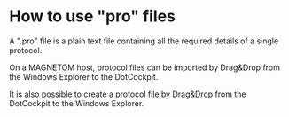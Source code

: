 # How to use "pro" files

A ".pro" file is a plain text file containing all the required details of a single protocol.

On a MAGNETOM host, protocol files can be imported by Drag&Drop from the Windows Explorer to the DotCockpit.

It is also possible to create a protocol file by Drag&Drop from the DotCockpit to the Windows Explorer.